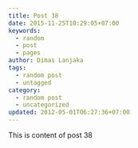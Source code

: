 ```yaml
---
title: Post 38
date: 2015-11-25T10:29:05+07:00
keywords:
  - random
  - post
  - pages
author: Dimas Lanjaka
tags:
  - random post
  - untagged
category:
  - random post
  - uncategorized
updated: 2012-05-01T06:27:36+07:00
---
```

This is content of post 38